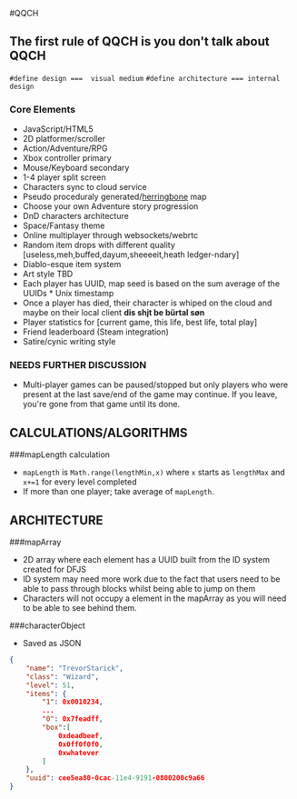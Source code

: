 #QQCH
## The first rule of QQCH is you don't talk about QQCH

`#define design ===  visual medium`
`#define architecture === internal design`

### Core Elements
- JavaScript/HTML5
- 2D platformer/scroller
- Action/Adventure/RPG
- Xbox controller primary
- Mouse/Keyboard secondary
- 1-4 player split screen
- Characters sync to cloud service
- Pseudo proceduraly generated/[herringbone](http://nothings.org/gamedev/herringbone/) map
- Choose your own Adventure story progression
- DnD characters architecture
- Space/Fantasy theme
- Online multiplayer through websockets/webrtc
- Random item drops with different quality [useless,meh,buffed,dayum,sheeeeit,heath ledger-ndary]
- Diablo-esque item system
- Art style TBD
- Each player has UUID, map seed is based on the sum average of the UUIDs * Unix timestamp
- Once a player has died, their character is whiped on the cloud and maybe on their local client **dis shįt be bürtal søn**
- Player statistics for [current game, this life, best life, total play]
- Friend leaderboard (Steam integration)
- Satire/cynic writing style

### NEEDS FURTHER DISCUSSION
- Multi-player games can be paused/stopped but only players who were present at the last save/end of the game may continue. If you leave, you're gone from that game until its done.


## CALCULATIONS/ALGORITHMS

###mapLength calculation
- `mapLength` is `Math.range(lengthMin,x)` where `x` starts as `lengthMax` and `x+=1` for every level completed
- If more than one player; take average of `mapLength`.

## ARCHITECTURE

###mapArray
- 2D array where each element has a UUID built from the ID system created for DFJS
- ID system may need more work due to the fact that users need to be able to pass through blocks whilst being able to jump on them
- Characters will not occupy a element in the mapArray as you will need to be able to see behind them.

###characterObject
- Saved as JSON

```JSON
{
	"name": "TrevorStarick",
	"class": "Wizard",
	"level": 51,
	"items": {
		"1": 0x0010234,
		...
		"0": 0x7feadff,
		"box":[
			0xdeadbeef,
			0x0ff0f0f0,
			0xwhatever
		]
	},
	"uuid": cee5ea80-0cac-11e4-9191-0800200c9a66
}
```
